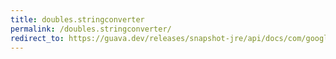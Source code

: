 ```yaml
---
title: doubles.stringconverter
permalink: /doubles.stringconverter/
redirect_to: https://guava.dev/releases/snapshot-jre/api/docs/com/google/common/primitives/Doubles.html#stringConverter--
---
```

